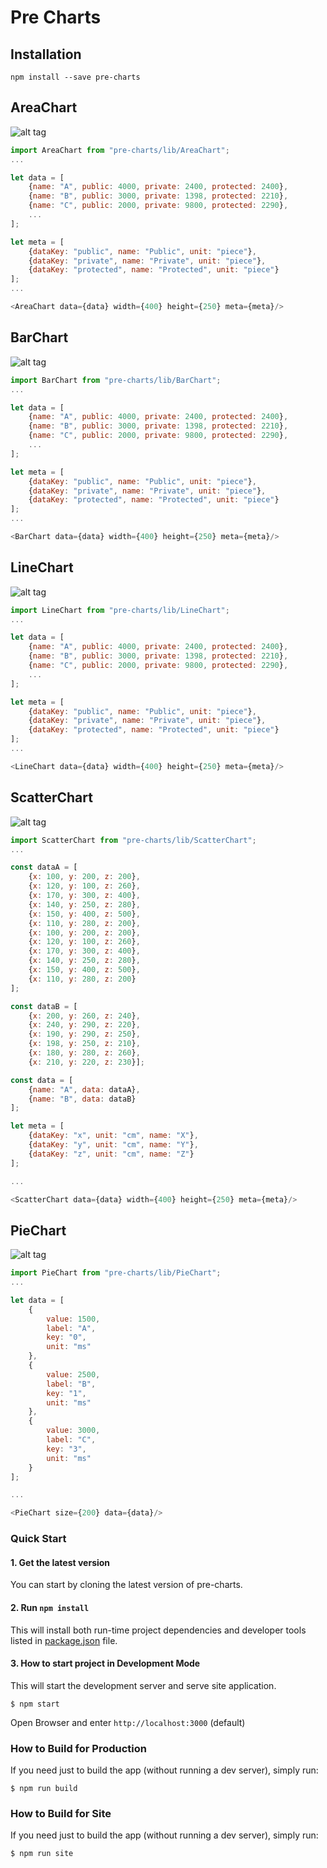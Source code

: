 # Pre Charts

## Installation

```
npm install --save pre-charts
```

## AreaChart

![alt tag](./area.png)

```js
import AreaChart from "pre-charts/lib/AreaChart";
...

let data = [
    {name: "A", public: 4000, private: 2400, protected: 2400},
    {name: "B", public: 3000, private: 1398, protected: 2210},
    {name: "C", public: 2000, private: 9800, protected: 2290},
    ...
];

let meta = [
    {dataKey: "public", name: "Public", unit: "piece"},
    {dataKey: "private", name: "Private", unit: "piece"},
    {dataKey: "protected", name: "Protected", unit: "piece"}
];
...

<AreaChart data={data} width={400} height={250} meta={meta}/>

```

## BarChart

![alt tag](./bar.png)

```js
import BarChart from "pre-charts/lib/BarChart";
...

let data = [
    {name: "A", public: 4000, private: 2400, protected: 2400},
    {name: "B", public: 3000, private: 1398, protected: 2210},
    {name: "C", public: 2000, private: 9800, protected: 2290},
    ...
];

let meta = [
    {dataKey: "public", name: "Public", unit: "piece"},
    {dataKey: "private", name: "Private", unit: "piece"},
    {dataKey: "protected", name: "Protected", unit: "piece"}
];
...

<BarChart data={data} width={400} height={250} meta={meta}/>

```

## LineChart

![alt tag](./line.png)

```js
import LineChart from "pre-charts/lib/LineChart";
...

let data = [
    {name: "A", public: 4000, private: 2400, protected: 2400},
    {name: "B", public: 3000, private: 1398, protected: 2210},
    {name: "C", public: 2000, private: 9800, protected: 2290},
    ...
];

let meta = [
    {dataKey: "public", name: "Public", unit: "piece"},
    {dataKey: "private", name: "Private", unit: "piece"},
    {dataKey: "protected", name: "Protected", unit: "piece"}
];
...

<LineChart data={data} width={400} height={250} meta={meta}/>

```


## ScatterChart

![alt tag](./scatter.png)


```js
import ScatterChart from "pre-charts/lib/ScatterChart";
...

const dataA = [
    {x: 100, y: 200, z: 200},
    {x: 120, y: 100, z: 260},
    {x: 170, y: 300, z: 400},
    {x: 140, y: 250, z: 280},
    {x: 150, y: 400, z: 500},
    {x: 110, y: 280, z: 200},
    {x: 100, y: 200, z: 200},
    {x: 120, y: 100, z: 260},
    {x: 170, y: 300, z: 400},
    {x: 140, y: 250, z: 280},
    {x: 150, y: 400, z: 500},
    {x: 110, y: 280, z: 200}
];

const dataB = [
    {x: 200, y: 260, z: 240},
    {x: 240, y: 290, z: 220},
    {x: 190, y: 290, z: 250},
    {x: 198, y: 250, z: 210},
    {x: 180, y: 280, z: 260},
    {x: 210, y: 220, z: 230}];

const data = [
    {name: "A", data: dataA},
    {name: "B", data: dataB}
];

let meta = [
    {dataKey: "x", unit: "cm", name: "X"},
    {dataKey: "y", unit: "cm", name: "Y"},
    {dataKey: "z", unit: "cm", name: "Z"}
];

...

<ScatterChart data={data} width={400} height={250} meta={meta}/>

```


## PieChart

![alt tag](./pie.png)

```js
import PieChart from "pre-charts/lib/PieChart";
...

let data = [
    {
        value: 1500,
        label: "A",
        key: "0",
        unit: "ms"
    },
    {
        value: 2500,
        label: "B",
        key: "1",
        unit: "ms"
    },
    {
        value: 3000,
        label: "C",
        key: "3",
        unit: "ms"
    }
];

...

<PieChart size={200} data={data}/>

```

### Quick Start

#### 1. Get the latest version
You can start by cloning the latest version of pre-charts.

#### 2. Run `npm install`
This will install both run-time project dependencies and developer tools listed
in [package.json](./package.json) file.

#### 3. How to start project in Development Mode

This will start the development server and serve site application.

```shell
$ npm start
```
  
Open Browser and enter `http://localhost:3000` (default) 

### How to Build for Production

If you need just to build the app (without running a dev server), simply run:

```shell
$ npm run build
```

### How to Build for Site

If you need just to build the app (without running a dev server), simply run:

```shell
$ npm run site
```
